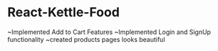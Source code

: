 # React-Kettle-Food
~Implemented Add to Cart Features
~Implemented Login and SignUp functionality
~created products pages looks beautiful
